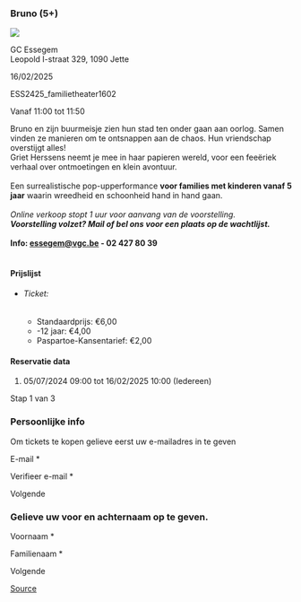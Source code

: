 ### Bruno (5+)

![](https://s3-eu-west-1.amazonaws.com/os-kwdo/prod/vgc/images/activity/6687dd832e841_Bruno_2_©_Griet_Herssens.jpg)

GC Essegem  
Leopold I-straat 329, 1090 Jette

16/02/2025

ESS2425_familietheater1602

Vanaf 11:00 tot 11:50

Bruno en zijn buurmeisje zien hun stad ten onder gaan aan oorlog. Samen vinden ze manieren om te ontsnappen aan de chaos. Hun vriendschap overstijgt alles!  
Griet Herssens neemt je mee in haar papieren wereld, voor een feeëriek verhaal over ontmoetingen en klein avontuur.  
<br/>Een surrealistische pop-upperformance **voor families met kinderen vanaf 5 jaar** waarin wreedheid en schoonheid hand in hand gaan.  
<br/>*Online verkoop stopt 1 uur voor aanvang van de voorstelling.  
***Voorstelling volzet? Mail of bel ons voor een plaats op de wachtlijst.****  
<br/>****Info: [essegem@vgc.be](mailto:essegem@vgc.be) - 02 427 80 39****  
<br/>

#### Prijslijst

* ###### Ticket:
    
    * Standaardprijs: €6,00
    * \-12 jaar: €4,00
    * Paspartoe-Kansentarief: €2,00

  

#### Reservatie data

1.  05/07/2024 09:00 tot 16/02/2025 10:00 (Iedereen)

Stap 1 van 3

 

### Persoonlijke info

Om tickets te kopen gelieve eerst uw e-mailadres in te geven

  

E-mail \* 

Verifieer e-mail \* 

Volgende

### Gelieve uw voor en achternaam op te geven.

Voornaam \* 

Familienaam \* 

Volgende

[Source](https://tickets.vgc.be/ticketingActivity/subscribe/ESS2425_familietheater1602)